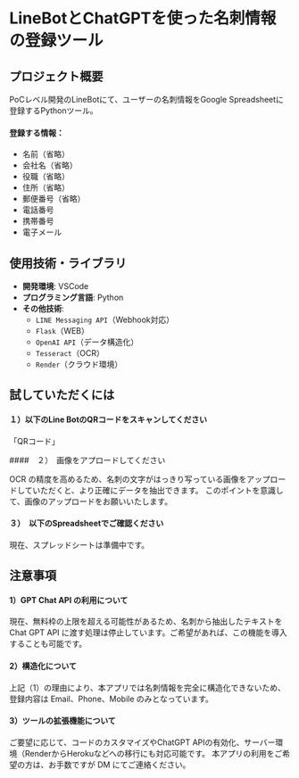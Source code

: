 # LineBotとChatGPTを使った名刺情報の登録ツール
## プロジェクト概要

PoCレベル開発のLineBotにて、ユーザーの名刺情報をGoogle Spreadsheetに登録するPythonツール。

#### 登録する情報：
  - 名前（省略）  
  - 会社名（省略）
  - 役職（省略）
  - 住所（省略）
  - 郵便番号（省略）
  - 電話番号
  - 携帯番号
  - 電子メール

## 使用技術・ライブラリ

- **開発環境**: VSCode  
- **プログラミング言語**: Python  
- **その他技術**:  
  - `LINE Messaging API`（Webhook対応）  
  - `Flask`（WEB）  
  - `OpenAI API`（データ構造化）
  - `Tesseract`（OCR）
  - `Render`（クラウド環境）


## 試していただくには

#### １）以下のLine BotのQRコードをスキャンしてください  

「QRコード」

####　２）　画像をアプロードしてください

OCR の精度を高めるため、名刺の文字がはっきり写っている画像をアップロードしていただくと、より正確にデータを抽出できます。
このポイントを意識して、画像のアップロードをお願いいたします。

#### ３）　以下のSpreadsheetでご確認ください

現在、スプレッドシートは準備中です。


## 注意事項

#### 1）GPT Chat API の利用について
現在、無料枠の上限を超える可能性があるため、名刺から抽出したテキストを Chat GPT API に渡す処理は停止しています。ご希望があれば、この機能を導入することも可能です。

#### 2）構造化について
上記（1）の理由により、本アプリでは名刺情報を完全に構造化できないため、登録内容は Email、Phone、Mobile のみとなっています。

#### 3）ツールの拡張機能について
ご要望に応じて、コードのカスタマイズやChatGPT APIの有効化、サーバー環境（RenderからHerokuなどへの移行にも対応可能です。
本アプリの利用をご希望の方は、お手数ですが DM にてご連絡ください。





